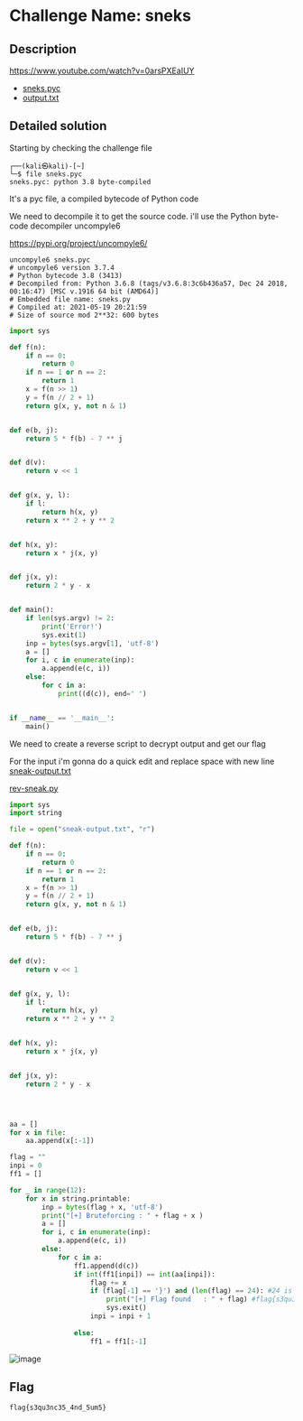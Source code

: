 # Challenge Name: sneks

## Description

https://www.youtube.com/watch?v=0arsPXEaIUY

- [sneks.pyc](sneks.pyc)
- [output.txt](output.txt)  


## Detailed solution

Starting by checking the challenge file  
  
```
┌──(kali㉿kali)-[~]
└─$ file sneks.pyc
sneks.pyc: python 3.8 byte-compiled
``` 

It's a pyc file, a compiled bytecode of Python code

We need to decompile it to get the source code. i'll use the Python byte-code decompiler uncompyle6

https://pypi.org/project/uncompyle6/

``` 
uncompyle6 sneks.pyc
# uncompyle6 version 3.7.4
# Python bytecode 3.8 (3413)
# Decompiled from: Python 3.6.8 (tags/v3.6.8:3c6b436a57, Dec 24 2018, 00:16:47) [MSC v.1916 64 bit (AMD64)]
# Embedded file name: sneks.py
# Compiled at: 2021-05-19 20:21:59
# Size of source mod 2**32: 600 bytes
``` 
```python
import sys

def f(n):
    if n == 0:
        return 0
    if n == 1 or n == 2:
        return 1
    x = f(n >> 1)
    y = f(n // 2 + 1)
    return g(x, y, not n & 1)


def e(b, j):
    return 5 * f(b) - 7 ** j


def d(v):
    return v << 1


def g(x, y, l):
    if l:
        return h(x, y)
    return x ** 2 + y ** 2


def h(x, y):
    return x * j(x, y)


def j(x, y):
    return 2 * y - x


def main():
    if len(sys.argv) != 2:
        print('Error!')
        sys.exit(1)
    inp = bytes(sys.argv[1], 'utf-8')
    a = []
    for i, c in enumerate(inp):
        a.append(e(c, i))
    else:
        for c in a:
            print((d(c)), end=' ')


if __name__ == '__main__':
    main()
```  
We need to create a reverse script to decrypt output and get our flag 

For the input i'm gonna do a quick edit and replace space with new line [sneak-output.txt](sneak-output.txt)

[rev-sneak.py](rev-sneak.py)

```python
import sys
import string

file = open("sneak-output.txt", "r")

def f(n):
    if n == 0:
        return 0
    if n == 1 or n == 2:
        return 1
    x = f(n >> 1)
    y = f(n // 2 + 1)
    return g(x, y, not n & 1)


def e(b, j):
    return 5 * f(b) - 7 ** j


def d(v):
    return v << 1


def g(x, y, l):
    if l:
        return h(x, y)
    return x ** 2 + y ** 2


def h(x, y):
    return x * j(x, y)


def j(x, y):
    return 2 * y - x




aa = []
for x in file:
    aa.append(x[:-1])

flag = ""
inpi = 0
ff1 = []

for _ in range(12): 
    for x in string.printable:        
        inp = bytes(flag + x, 'utf-8')
        print("[+] Bruteforcing : " + flag + x )
        a = []
        for i, c in enumerate(inp):
            a.append(e(c, i))
        else:
            for c in a:
                ff1.append(d(c))
                if int(ff1[inpi]) == int(aa[inpi]):
                    flag += x                     
                    if (flag[-1] == '}') and (len(flag) == 24): #24 is output length
                        print("[+] Flag found   : " + flag) #flag{s3qu3nc35_4nd_5um5}
                        sys.exit()                 
                    inpi = inpi + 1
                    
                else:
                    ff1 = ff1[:-1]
 ```                  

![image](https://user-images.githubusercontent.com/72421091/122679917-c141dd80-d1e4-11eb-812a-f761f1b00297.png)




## Flag

```
flag{s3qu3nc35_4nd_5um5}
```
